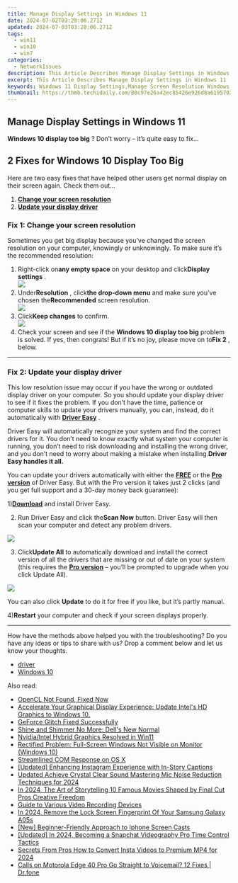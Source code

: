 ```yaml
---
title: Manage Display Settings in Windows 11
date: 2024-07-02T03:28:06.271Z
updated: 2024-07-03T03:28:06.271Z
tags:
  - win11
  - win10
  - win7
categories:
  - NetworkIssues
description: This Article Describes Manage Display Settings in Windows 11
excerpt: This Article Describes Manage Display Settings in Windows 11
keywords: Windows 11 Display Settings,Manage Screen Resolution Windows 11,Adjust Monitor Brightness Windows 11,Windows 11 Display Modes Settings,Change Aspect Ratio Windows 11,Windows 11 Display Scaling Settings,Customize Windows 11 Visual Effects
thumbnail: https://thmb.techidaily.com/80c97e26a42ec85426e926d8a619570205ae66ef3c841d342bad4a1013bf8d86.jpg
---
```


## Manage Display Settings in Windows 11

**Windows 10 display too big** ? Don’t worry – it’s quite easy to fix…

## 2 Fixes for Windows 10 Display Too Big

 Here are two easy fixes that have helped other users get normal display on their screen again. Check them out…

1. **[Change your screen resolution](#F1)**
2. [**Update your display driver**](#F2)

### **Fix 1: Change your screen resolution**

 Sometimes you get big display because you’ve changed the screen resolution on your computer, knowingly or unknowingly. To make sure it’s the recommended resolution:

1. Right-click on**any empty space** on your desktop and click**Display settings** .  
![](https://images.drivereasy.com/wp-content/uploads/2018/10/img_5bd2e21ce4cd4.jpg)
2. Under**Resolution** , click**the drop-down menu** and make sure you’ve chosen the**Recommended** screen resolution.  
![](https://images.drivereasy.com/wp-content/uploads/2018/10/img_5bd2e27ee9b46.jpg)
3. Click**Keep changes** to confirm.  
![](https://images.drivereasy.com/wp-content/uploads/2018/10/img_5bd2e308683d2.jpg)
4. Check your screen and see if the **Windows 10 display too big** problem is solved. If yes, then congrats! But if it’s no joy, please move on to**Fix 2** , below.

---

### **Fix 2: Update your display driver**

 This low resolution issue may occur if you have the wrong or outdated display driver on your computer. So you should update your display driver to see if it fixes the problem. If you don’t have the time, patience or computer skills to update your drivers manually, you can, instead, do it automatically with [**Driver Easy**](https://tools.techidaily.com/drivereasy/download/) .

 Driver Easy will automatically recognize your system and find the correct drivers for it. You don’t need to know exactly what system your computer is running, you don’t need to risk downloading and installing the wrong driver, and you don’t need to worry about making a mistake when installing.**Driver Easy handles it all.**

 You can update your drivers automatically with either the [**FREE**](https://tools.techidaily.com/drivereasy/download/) or the [**Pro version**](https://tools.techidaily.com/drivereasy/download/) of Driver Easy. But with the Pro version it takes just 2 clicks (and you get full support and a 30-day money back guarantee):

 1)[**Download**](https://tools.techidaily.com/drivereasy/download/) and install Driver Easy.

 2) Run Driver Easy and click the**Scan Now** button. Driver Easy will then scan your computer and detect any problem drivers.

![](https://images.drivereasy.com/wp-content/uploads/2018/10/img_5bd2ee46484b2.jpg)

 3) Click**Update All** to automatically download and install the correct version of all the drivers that are missing or out of date on your system (this requires the [**Pro version**](https://tools.techidaily.com/drivereasy/download/) – you’ll be prompted to upgrade when you click Update All).

![](https://images.drivereasy.com/wp-content/uploads/2018/10/img_5bd2ee5440679.jpg)

 You can also click **Update** to do it for free if you like, but it’s partly manual.

 4)**Restart** your computer and check if your screen displays properly.

---

 How have the methods above helped you with the troubleshooting? Do you have any ideas or tips to share with us? Drop a comment below and let us know your thoughts.

* [driver](https://tools.techidaily.com/drivereasy/download/)
* [Windows 10](https://tools.techidaily.com/drivereasy/download/)

<ins class="adsbygoogle"
     style="display:block"
     data-ad-format="autorelaxed"
     data-ad-client="ca-pub-7571918770474297"
     data-ad-slot="1223367746"></ins>



<ins class="adsbygoogle"
     style="display:block"
     data-ad-client="ca-pub-7571918770474297"
     data-ad-slot="8358498916"
     data-ad-format="auto"
     data-full-width-responsive="true"></ins>

<span class="atpl-alsoreadstyle">Also read:</span>
<div><ul>
<li><a href="https://network-issues.techidaily.com/opencl-not-found-fixed-now/"><u>OpenCL Not Found, Fixed Now</u></a></li>
<li><a href="https://network-issues.techidaily.com/1719974453129-accelerate-your-graphical-display-experience-update-intels-hd-graphics-to-windows-10/"><u>Accelerate Your Graphical Display Experience: Update Intel's HD Graphics to Windows 10.</u></a></li>
<li><a href="https://network-issues.techidaily.com/geforce-glitch-fixed-successfully/"><u>GeForce Glitch Fixed Successfully</u></a></li>
<li><a href="https://network-issues.techidaily.com/shine-and-shimmer-no-more-dells-new-normal/"><u>Shine and Shimmer No More: Dell's New Normal</u></a></li>
<li><a href="https://network-issues.techidaily.com/nvidiaintel-hybrid-graphics-resolved-in-win11/"><u>Nvidia/Intel Hybrid Graphics Resolved in Win11</u></a></li>
<li><a href="https://network-issues.techidaily.com/rectified-problem-full-screen-windows-not-visible-on-monitor-windows-10/"><u>Rectified Problem: Full-Screen Windows Not Visible on Monitor (Windows 10)</u></a></li>
<li><a href="https://network-issues.techidaily.com/streamlined-com-response-on-os-x/"><u>Streamlined COM Response on OS X</u></a></li>
<li><a href="https://instagram-video-recordings.techidaily.com/updated-enhancing-instagram-experience-with-in-story-captions/"><u>[Updated] Enhancing Instagram Experience with In-Story Captions</u></a></li>
<li><a href="https://audio-editing.techidaily.com/updated-achieve-crystal-clear-sound-mastering-mic-noise-reduction-techniques-for-2024/"><u>Updated Achieve Crystal Clear Sound Mastering Mic Noise Reduction Techniques for 2024</u></a></li>
<li><a href="https://ai-video-tools.techidaily.com/in-2024-the-art-of-storytelling-10-famous-movies-shaped-by-final-cut-pros-creative-freedom/"><u>In 2024, The Art of Storytelling 10 Famous Movies Shaped by Final Cut Pros Creative Freedom</u></a></li>
<li><a href="https://extra-tips.techidaily.com/guide-to-various-video-recording-devices/"><u>Guide to Various Video Recording Devices</u></a></li>
<li><a href="https://android-unlock.techidaily.com/in-2024-remove-the-lock-screen-fingerprint-of-your-samsung-galaxy-a05s-by-drfone-android/"><u>In 2024, Remove the Lock Screen Fingerprint Of Your Samsung Galaxy A05s</u></a></li>
<li><a href="https://screen-sharing-recording.techidaily.com/new-beginner-friendly-approach-to-iphone-screen-casts/"><u>[New] Beginner-Friendly Approach to Iphone Screen Casts</u></a></li>
<li><a href="https://snapchat-videos.techidaily.com/updated-in-2024-becoming-a-snapchat-videography-pro-time-control-tactics/"><u>[Updated] In 2024, Becoming a Snapchat Videography Pro  Time Control Tactics</u></a></li>
<li><a href="https://instagram-video-recordings.techidaily.com/secrets-from-pros-how-to-convert-insta-videos-to-premium-mp4-for-2024/"><u>Secrets From Pros  How to Convert Insta Videos to Premium MP4 for 2024</u></a></li>
<li><a href="https://howto.techidaily.com/calls-on-motorola-edge-40-pro-go-straight-to-voicemail-12-fixes-drfone-by-drfone-fix-android-problems-fix-android-problems/"><u>Calls on Motorola Edge 40 Pro Go Straight to Voicemail? 12 Fixes | Dr.fone</u></a></li>
</ul></div>
